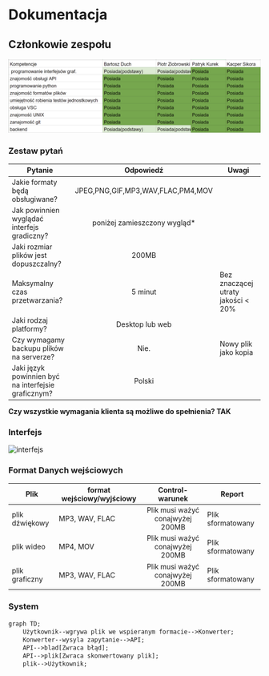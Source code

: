 # Dokumentacja

## Członkowie zespołu

![kompetenecje](https://raw.githubusercontent.com/kurs0n/IO_2024/refs/heads/main/pictures/tabela.png)

### Zestaw pytań

| Pytanie      | Odpowiedź                  | Uwagi|
| ------------- |:-------------------:| -----|
| Jakie formaty będą obsługiwane?   |JPEG,PNG,GIF,MP3,WAV,FLAC,PM4,MOV |  |
| Jak powinnien wyglądać interfejs gradiczny?   | poniżej zamieszczony wygląd*        |   |
| Jaki rozmiar plików jest dopuszczalny? | 200MB            |     |
| Maksymalny czas przetwarzania? | 5 minut | Bez znaczącej utraty jakości < 20%
| Jaki rodzaj platformy? | Desktop lub web |
| Czy wymagamy backupu plików na serverze? | Nie. | Nowy plik jako kopia
|Jaki język powinnien być na interfejsie graficznym? | Polski |

**Czy wszystkie wymagania klienta są możliwe do spełnienia? TAK**

### Interfejs

![interfejs](https://raw.githubusercontent.com/kurs0n/IO_2024/refs/heads/main/pictures/design.png)

### Format Danych wejściowych
| Plik      | format wejściowy/wyjściowy | Control-warunek                  | Report|
| ------------- |-|:-------------------:| -----|
|plik dźwiękowy|MP3, WAV, FLAC| Plik musi ważyć conajwyżej 200MB | Plik sformatowany
|plik wideo|MP4, MOV| Plik musi ważyć conajwyżej 200MB | Plik sformatowany
|plik graficzny|MP3, WAV, FLAC| Plik musi ważyć conajwyżej 200MB | Plik sformatowany

### System

```mermaid
graph TD;
    Użytkownik--wgrywa plik we wspieranym formacie-->Konwerter;
    Konwerter--wysyla zapytanie-->API;
    API-->blad[Zwraca błąd];
    API-->plik[Zwraca skonwertowany plik];
    plik-->Użytkownik;



```
